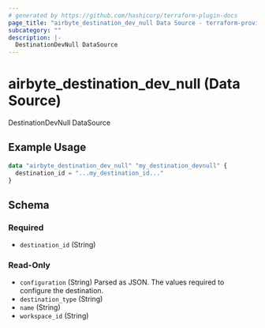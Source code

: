 ```yaml
---
# generated by https://github.com/hashicorp/terraform-plugin-docs
page_title: "airbyte_destination_dev_null Data Source - terraform-provider-airbyte"
subcategory: ""
description: |-
  DestinationDevNull DataSource
---
```


# airbyte_destination_dev_null (Data Source)

DestinationDevNull DataSource

## Example Usage

```terraform
data "airbyte_destination_dev_null" "my_destination_devnull" {
  destination_id = "...my_destination_id..."
}
```

<!-- schema generated by tfplugindocs -->
## Schema

### Required

- `destination_id` (String)

### Read-Only

- `configuration` (String) Parsed as JSON.
The values required to configure the destination.
- `destination_type` (String)
- `name` (String)
- `workspace_id` (String)


